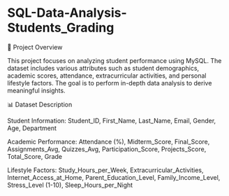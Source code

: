 # SQL-Data-Analysis-Students_Grading

📌 Project Overview

This project focuses on analyzing student performance using MySQL. The dataset includes various attributes such as student demographics, academic scores, attendance, extracurricular activities, and personal lifestyle factors. The goal is to perform in-depth data analysis to derive meaningful insights.

📊 Dataset Description

Student Information: Student_ID, First_Name, Last_Name, Email, Gender, Age, Department

Academic Performance: Attendance (%), Midterm_Score, Final_Score, Assignments_Avg, Quizzes_Avg, Participation_Score, Projects_Score, Total_Score, Grade

Lifestyle Factors: Study_Hours_per_Week, Extracurricular_Activities, Internet_Access_at_Home, Parent_Education_Level, Family_Income_Level, Stress_Level (1-10), Sleep_Hours_per_Night

